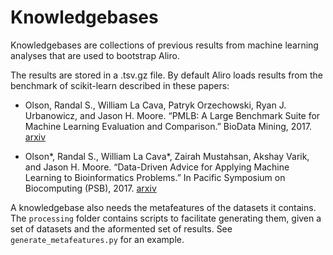 # Knowledgebases

Knowledgebases are collections of previous results from machine learning analyses 
that are used to bootstrap Aliro. 

The results are stored in a .tsv.gz file. By default Aliro loads results from the
benchmark of scikit-learn described in these papers:

 - Olson, Randal S., William La Cava, Patryk Orzechowski, Ryan J. Urbanowicz, and 
Jason H. Moore. “PMLB: A Large Benchmark Suite for Machine Learning Evaluation and 
Comparison.” BioData Mining, 2017. [arxiv](https://arxiv.org/abs/1703.00512)

 - Olson\*, Randal S., William La Cava\*, Zairah Mustahsan, Akshay Varik, 
 and Jason H. Moore. “Data-Driven Advice for Applying Machine Learning to 
 Bioinformatics Problems.” In Pacific Symposium on Biocomputing (PSB), 2017. 
 [arxiv](http://arxiv.org/abs/1708.05070)

A knowledgebase also needs the metafeatures of the datasets it contains. 
The `processing` folder contains scripts to facilitate generating them, given a set
of datasets and the aformented set of results. 
See `generate_metafeatures.py` for an example.

